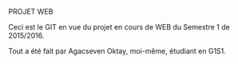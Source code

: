 PROJET WEB

Ceci est le GIT en vue du projet en cours de WEB du Semestre 1 de 2015/2016.

Tout a été fait par Agacseven Oktay, moi-même, étudiant en G1S1.
